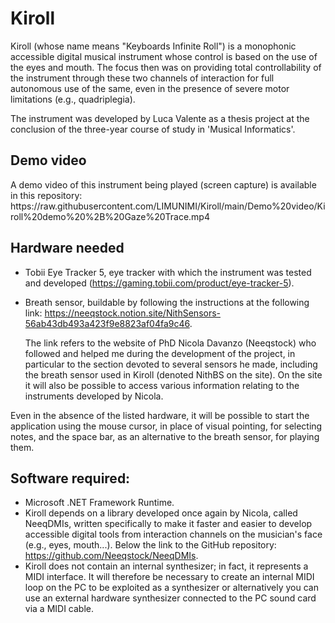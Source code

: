 <h1>Kiroll</h1>

Kiroll (whose name means "Keyboards Infinite Roll")
is a monophonic accessible digital musical instrument whose control is based on the use of the eyes and mouth. 
The focus then was on providing total controllability of the instrument through these two channels of interaction 
for full autonomous use of the same, even in the presence of severe motor limitations (e.g., quadriplegia).

The instrument was developed by Luca Valente as a thesis project at the conclusion of the three-year course of study in 'Musical Informatics'.

<h2>Demo video</h2>
A demo video of this instrument being played (screen capture) is available in this repository: https://raw.githubusercontent.com/LIMUNIMI/Kiroll/main/Demo%20video/Kiroll%20demo%20%2B%20Gaze%20Trace.mp4

<h2>Hardware needed</h2>

- Tobii Eye Tracker 5, eye tracker with which the instrument was tested and developed (https://gaming.tobii.com/product/eye-tracker-5).
- Breath sensor, buildable by following the instructions at the following link: https://neeqstock.notion.site/NithSensors-56ab43db493a423f9e8823af04fa9c46.

  The link refers to the website of PhD Nicola Davanzo (Neeqstock) who followed and helped me during the development of the project, in particular 
  to the section devoted to several sensors he made, including the breath sensor used in Kiroll (denoted NithBS on the site).
  On the site it will also be possible to access various information relating to the instruments developed by Nicola.

Even in the absence of the listed hardware, it will be possible to start the application using the mouse cursor, in place of visual pointing, 
for selecting notes, and the space bar, as an alternative to the breath sensor, for playing them.

<h2>Software required:</h2>

- Microsoft .NET Framework Runtime.
- Kiroll depends on a library developed once again by Nicola, called NeeqDMIs, 
written specifically to make it faster and easier to develop accessible digital tools
from interaction channels on the musician's face (e.g., eyes, mouth...). 
Below the link to the GitHub repository: https://github.com/Neeqstock/NeeqDMIs.
- Kiroll does not contain an internal synthesizer; in fact, it represents a MIDI interface. It will therefore be necessary to create an internal MIDI loop on the PC to be exploited as a synthesizer or alternatively you can use an external hardware synthesizer connected to the PC sound card via a MIDI cable.
